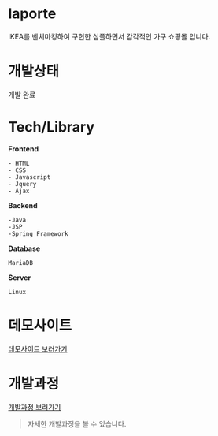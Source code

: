 # laporte

IKEA를 벤치마킹하여 구현한 심플하면서 감각적인 가구 쇼핑몰 입니다.

# 개발상태
개발 완료

# Tech/Library
**Frontend**

```
- HTML
- CSS
- Javascript
- Jquery
- Ajax
```
**Backend**

```
-Java
-JSP
-Spring Framework
```

**Database**

```
MariaDB
```

**Server**
```
Linux
```

# 데모사이트
[데모사이트 보러가기](http://itproject.ezenac.co.kr/laporte/)

# 개발과정
[개발과정 보러가기](https://butter-mechanic-726.notion.site/laporte-3985f377ab0e40379bf52f60dae360f1)
>자세한 개발과정을 볼 수 있습니다.








